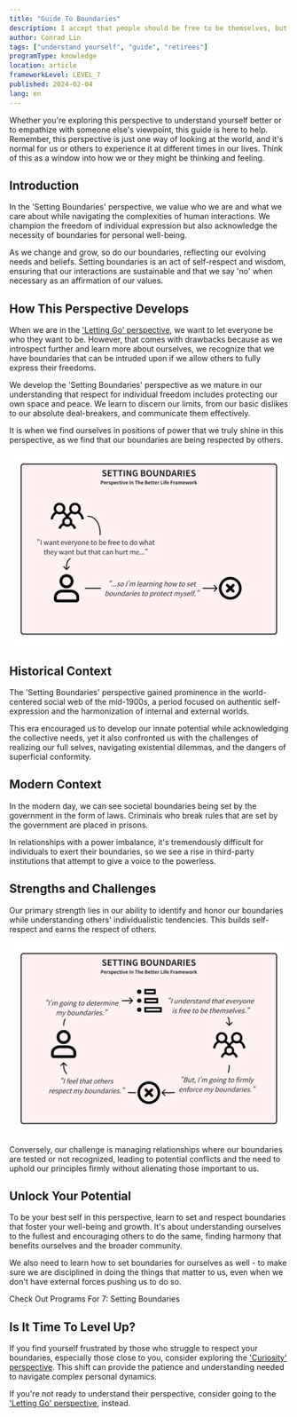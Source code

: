 ```yaml
---
title: "Guide To Boundaries"
description: I accept that people should be free to be themselves, but I need to protect myself from having my boundaries crossed.
author: Conrad Lin
tags: ["understand yourself", "guide", "retirees"]
programType: knowledge
location: article
frameworkLevel: LEVEL_7
published: 2024-02-04
lang: en
---
```


<InfoBanner shouldCenter emoji=":bulb:">
  Whether you're exploring this perspective to understand yourself better or to empathize with someone else's viewpoint, this guide is here to help. Remember, this perspective is just one way of looking at the world, and it's normal for us or others to experience it at different times in our lives. Think of this as a window into how we or they might be thinking and feeling.
</InfoBanner>

## Introduction

In the 'Setting Boundaries' perspective, we value who we are and what we care about while navigating the complexities of human interactions. We champion the freedom of individual expression but also acknowledge the necessity of boundaries for personal well-being.

As we change and grow, so do our boundaries, reflecting our evolving needs and beliefs. Setting boundaries is an act of self-respect and wisdom, ensuring that our interactions are sustainable and that we say 'no' when necessary as an affirmation of our values.

## How This Perspective Develops

When we are in the ['Letting Go' perspective](/unlock-your-potential/programs/guide-6), we want to let everyone be who they want to be. However, that comes with drawbacks because as we introspect further and learn more about ourselves, we recognize that we have boundaries that can be intruded upon if we allow others to fully express their freedoms.

We develop the 'Setting Boundaries' perspective as we mature in our understanding that respect for individual freedom includes protecting our own space and peace. We learn to discern our limits, from our basic dislikes to our absolute deal-breakers, and communicate them effectively.

It is when we find ourselves in positions of power that we truly shine in this perspective, as we find that our boundaries are being respected by others.

![Image](../../../../framework/7_a.jpg)

## Historical Context

The 'Setting Boundaries' perspective gained prominence in the world-centered social web of the mid-1900s, a period focused on authentic self-expression and the harmonization of internal and external worlds.

This era encouraged us to develop our innate potential while acknowledging the collective needs, yet it also confronted us with the challenges of realizing our full selves, navigating existential dilemmas, and the dangers of superficial conformity.

## Modern Context

In the modern day, we can see societal boundaries being set by the government in the form of laws. Criminals who break rules that are set by the government are placed in prisons.

In relationships with a power imbalance, it's tremendously difficult for individuals to exert their boundaries, so we see a rise in third-party institutions that attempt to give a voice to the powerless.

## Strengths and Challenges

Our primary strength lies in our ability to identify and honor our boundaries while understanding others' individualistic tendencies. This builds self-respect and earns the respect of others.

![Image](../../../../framework/7_b.jpg)

Conversely, our challenge is managing relationships where our boundaries are tested or not recognized, leading to potential conflicts and the need to uphold our principles firmly without alienating those important to us.

## Unlock Your Potential

To be your best self in this perspective, learn to set and respect boundaries that foster your well-being and growth. It's about understanding ourselves to the fullest and encouraging others to do the same, finding harmony that benefits ourselves and the broader community.

We also need to learn how to set boundaries for ourselves as well - to make sure we are disciplined in doing the things that matter to us, even when we don't have external forces pushing us to do so.

<ButtonLink to="/unlock-your-potential/programs?filters=LEVEL_7">Check Out Programs For 7: Setting Boundaries</ButtonLink>

## Is It Time To Level Up?

If you find yourself frustrated by those who struggle to respect your boundaries, especially those close to you, consider exploring the ['Curiosity' perspective](/unlock-your-potential/programs/guide-8). This shift can provide the patience and understanding needed to navigate complex personal dynamics.

If you're not ready to understand their perspective, consider going to the ['Letting Go' perspective](/unlock-your-potential/programs/guide-6), instead.